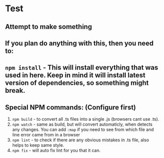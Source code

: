 # Test
Attempt to make something
---
## If you plan do anything with this, then you need to:
`npm install` - This will install everything that was used in here.
Keep in mind it will install latest version of dependencies, so something might break.
---

## Special NPM commands: (Configure first)
1. `npm build` - to convert all .ts files into a single .js (browsers cant use .ts).
2. `npm watch` - same as build, but will convert automaticly, when detects any changes.
You can add `:map` if you need to see from which file and line error came from in a browser
3. `npm lint` - to check if there are any obvious mistakes in .ts file, also helps to keep same style.
4. `npm fix` - will auto fix lint for you that it can.
